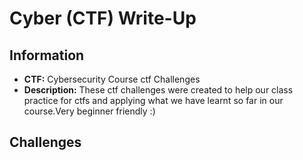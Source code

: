 
# Cyber (CTF) Write-Up

## Information
- **CTF:** Cybersecurity Course ctf Challenges
- **Description:** These ctf challenges were created to help our class practice for ctfs and applying what we have learnt so far in our course.Very beginner friendly :)


## Challenges

###
